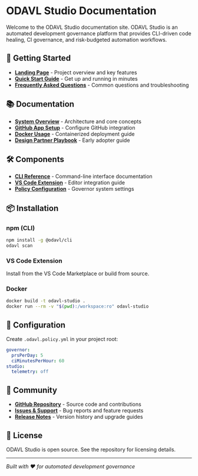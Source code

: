 # ODAVL Studio Documentation

Welcome to the ODAVL Studio documentation site. ODAVL Studio is an automated development governance platform that provides CLI-driven code healing, CI governance, and risk-budgeted automation workflows.

## 🚀 Getting Started

- **[Landing Page](landing.md)** - Project overview and key features
- **[Quick Start Guide](quickstart.md)** - Get up and running in minutes
- **[Frequently Asked Questions](faq.md)** - Common questions and troubleshooting

## 📚 Documentation

- **[System Overview](overview.md)** - Architecture and core concepts
- **[GitHub App Setup](github-app-setup.md)** - Configure GitHub integration
- **[Docker Usage](docker.md)** - Containerized deployment guide
- **[Design Partner Playbook](design-partner-playbook.md)** - Early adopter guide

## 🛠 Components

- **[CLI Reference](../apps/cli/README.md)** - Command-line interface documentation
- **[VS Code Extension](../apps/vscode-ext/README.md)** - Editor integration guide
- **[Policy Configuration](../odavl.policy.yml.sample)** - Governor system settings

## 📦 Installation

### npm (CLI)
```bash
npm install -g @odavl/cli
odavl scan
```

### VS Code Extension
Install from the VS Code Marketplace or build from source.

### Docker
```bash
docker build -t odavl-studio .
docker run --rm -v "$(pwd):/workspace:ro" odavl-studio
```

## 🔧 Configuration

Create `.odavl.policy.yml` in your project root:

```yaml
governor:
  prsPerDay: 5
  ciMinutesPerHour: 60
studio:
  telemetry: off
```

## 🤝 Community

- **[GitHub Repository](https://github.com/Monawlo812/odavl_studio)** - Source code and contributions
- **[Issues & Support](https://github.com/Monawlo812/odavl_studio/issues)** - Bug reports and feature requests
- **[Release Notes](../RELEASE.md)** - Version history and upgrade guides

## 📄 License

ODAVL Studio is open source. See the repository for licensing details.

---

*Built with ❤️ for automated development governance*
